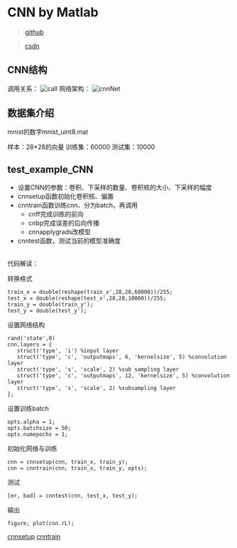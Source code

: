 # CNN by Matlab
> [github](https://github.com/rasmusbergpalm/DeepLearnToolbox)

>[csdn](http://blog.csdn.net/u013007900/article/details/51428186)

## CNN结构

调用关系：
![call](https://scutpaul-1252936646.cos.ap-guangzhou.myqcloud.com/skill/matlab/CNN/img/callRelation.jpg)
网络架构：
![cnnNet](https://scutpaul-1252936646.cos.ap-guangzhou.myqcloud.com/skill/matlab/CNN/img/cnnNet.jpg)

## 数据集介绍

mnist的数字mnist_uint8.mat

样本：28*28的向量
训练集：60000
测试集：10000

## test_example_CNN
* 设置CNN的参数：卷积、下采样的数量、卷积核的大小、下采样的幅度
* cnnsetup函数初始化卷积核、偏置
* cnntrain函数训练cnn、分为batch，再调用
    * cnff完成训练的前向
    * cnbp完成误差的后向传播
    * cnnapplygrads改模型
* cnntest函数，测试当前的模型准确度

<br/>
代码解读：

转换格式
```
train_x = double(reshape(train_x',28,28,60000))/255;
test_x = double(reshape(test_x',28,28,10000))/255;
train_y = double(train_y');
test_y = double(test_y');
```
 设置网络结构
 ```
rand('state',0)
cnn.layers = {
    struct('type', 'i') %input layer
    struct('type', 'c', 'outputmaps', 6, 'kernelsize', 5) %convolution layer
    struct('type', 's', 'scale', 2) %sub sampling layer
    struct('type', 'c', 'outputmaps', 12, 'kernelsize', 5) %convolution layer
    struct('type', 's', 'scale', 2) %subsampling layer
};
 ```
设置训练batch
```
opts.alpha = 1;
opts.batchsize = 50;
opts.numepochs = 1;
```
初始化网络与训练
```
cnn = cnnsetup(cnn, train_x, train_y);
cnn = cnntrain(cnn, train_x, train_y, opts);
```
测试
```
[er, bad] = cnntest(cnn, test_x, test_y);
```
输出
```
figure; plot(cnn.rL);
```

[cnnsetup](cnnsetup.md)
[cnntrain](cnntrain.md)
